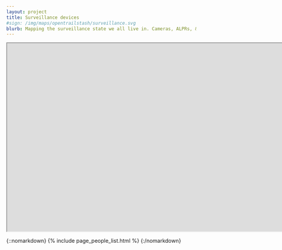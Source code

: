```yaml
---
layout: project
title: Surveillance devices
#sign: /img/maps/opentrailstash/surveillance.svg
blurb: Mapping the surveillance state we all live in. Cameras, ALPRs, & gunshot detectors.
---
```


<iframe
  title="OpenTrailStash"
  width="10000"
  height="500"
  src="https://overpass-ultra.us/#map&query=url:https://raw.githubusercontent.com/MapRVA/maprva.org/trunk/ultra-maps/surveillance.ultra">
</iframe>

{::nomarkdown}
{% include page_people_list.html %}
{:/nomarkdown}
